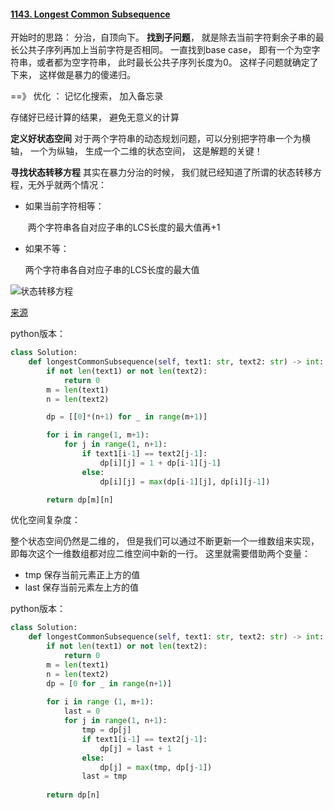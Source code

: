 #### [1143. Longest Common Subsequence](https://leetcode-cn.com/problems/longest-common-subsequence/)

开始时的思路： 分治，自顶向下。 **找到子问题**， 就是除去当前字符剩余子串的最长公共子序列再加上当前字符是否相同。 一直找到base case， 即有一个为空字符串，或者都为空字符串， 此时最长公共子序列长度为0。 这样子问题就确定了下来， 这样做是暴力的傻递归。

==》 优化 ： 记忆化搜索， 加入备忘录

存储好已经计算的结果， 避免无意义的计算 

**定义好状态空间**  对于两个字符串的动态规划问题，可以分别把字符串一个为横轴， 一个为纵轴， 生成一个二维的状态空间， 这是解题的关键！

**寻找状态转移方程**  其实在暴力分治的时候， 我们就已经知道了所谓的状态转移方程，无外乎就两个情况：

* 如果当前字符相等：

  ​    两个字符串各自对应子串的LCS长度的最大值再+1

* 如果不等：

     两个字符串各自对应子串的LCS长度的最大值

![状态转移方程](https://pic.leetcode-cn.com/d8555d9231c57efc399b47af4c358d43df0e45d71bc65a235479d9fb091d4af9-4c4ff66ed0decdde711678563728e0cf_ecd89a22-c075-4716-8423-e0ba89230e9a.jpg)

[来源](https://leetcode-cn.com/problems/longest-common-subsequence/solution/jian-dan-yi-dong-zui-chang-gong-gong-zi-xu-lie-by-/)



python版本：

```python
class Solution:
    def longestCommonSubsequence(self, text1: str, text2: str) -> int:
        if not len(text1) or not len(text2):
            return 0
        m = len(text1)
        n = len(text2)

        dp = [[0]*(n+1) for _ in range(m+1)]

        for i in range(1, m+1):
            for j in range(1, n+1):
                if text1[i-1] == text2[j-1]:
                    dp[i][j] = 1 + dp[i-1][j-1]
                else:
                    dp[i][j] = max(dp[i-1][j], dp[i][j-1])

        return dp[m][n]
```



优化空间复杂度：

整个状态空间仍然是二维的， 但是我们可以通过不断更新一个一维数组来实现， 即每次这个一维数组都对应二维空间中新的一行。 这里就需要借助两个变量：

* tmp 保存当前元素正上方的值
* last 保存当前元素左上方的值

python版本：

```python
class Solution:
    def longestCommonSubsequence(self, text1: str, text2: str) -> int:
        if not len(text1) or not len(text2):
            return 0
        m = len(text1)
        n = len(text2)
        dp = [0 for _ in range(n+1)]
        
        for i in range (1, m+1):
            last = 0
            for j in range(1, n+1):
                tmp = dp[j]
                if text1[i-1] == text2[j-1]:
                    dp[j] = last + 1
                else:
                    dp[j] = max(tmp, dp[j-1])
                last = tmp
        
        return dp[n]
```

